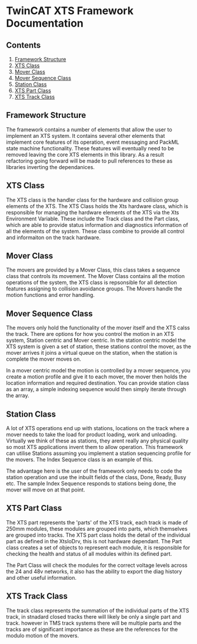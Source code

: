 # TwinCAT XTS Framework Documentation

## Contents

1. [Framework Structure](#framework-structure)
2. [XTS Class](#xts-class)
3. [Mover Class](#mover-class)
4. [Mover Sequence Class](#mover-sequence-class)
5. [Station Class](#station-class)
6. [XTS Part Class](#xts-part-class)
7. [XTS Track Class](#xts-track-class)

## Framework Structure

The framework contains a number of elements that allow the user to implement an XTS system. It contains several other elements that implement core features of its operation, event messaging and PackML state machine functionality. These features will eventually need to be removed leaving the core XTS elements in this library. As a result refactoring going forward will be made to pull references to these as libraries inverting the dependanices. 

## XTS Class

The XTS class is the handler class for the hardware and collision group elements of the XTS. The XTS Class holds the Xts hardware class, which is responsible for managing the hardware elements of the XTS via the Xts Environment Variable. These include the Track class and the Part class, which are able to provide status information and diagnostics information of all the elements of the system. These class combine to provide all control and informaiton on the track hardware.

## Mover Class

The movers are provided by a Mover Class, this class takes a sequence class that controls its movement. The Mover Class contains all the motion operations of the system, the XTS class is repsonsible for all detection features assigning to collision avoidance groups. The Movers handle the motion functions and error handling. 

## Mover Sequence Class

The movers only hold the functionality of the mover itself and the XTS calss the track. There are options for how you control the motion in an XTS system, Station centric and Mover centric. In the station centric model the XTS system is given a set of station, these stations control the mover, as the mover arrives it joins a virtual queue on the station, when the station is complete the mover moves on. 

In a mover centric model the motion is controlled by a mover sequence, you create a motion profile and give it to each mover, the mover then holds the location information and required destination. You can provide station class as an array, a simple indexing sequence would then simply iterate through the array. 

## Station Class

A lot of XTS operations end up with stations, locations on the track where a mover needs to take the load for product loading, work and unloading. Virtually we think of these as stations, they arent really any physical quality so most XTS applications invent them to allow operation. This framework can utilise Stations assuming you implement a station sequencing profile for the movers. The Index Sequence class is an example of this.

The advantage here is the user of the framework only needs to code the station operation and use the inbuilt fields of the class, Done, Ready, Busy etc. The sample Index Sequence responds to stations being done, the mover will move on at that point. 

## XTS Part Class

The XTS part represents the 'parts' of the XTS track, each track is made of 250mm modules, these modules are grouped into parts, which themselves are grouped into tracks. The XTS part class holds the detail of the individual part as defined in the XtsIoDrv, this is not hardware dependant. The Part class creates a set of objects to represent each module, it is responsible for checking the health and status of all modules within its defined part.

The Part Class will check the modules for the correct voltage levels across the 24 and 48v networks, it also has the ability to export the diag history and other useful information.

## XTS Track Class

The track class represents the summation of the individual parts of the XTS track, in stnadard closed tracks there will likely be only a single part and track. however in TMS track systems there will be multiple parts and the tracks are of significant importance as these are the references for the modulo motion of the movers.
